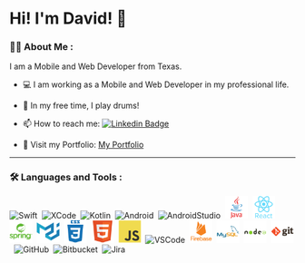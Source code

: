
# Hi! I'm David! :wave:  


### :man_technologist: About Me :
    
I am a Mobile and Web Developer from Texas.
- :computer: I am working as a Mobile and Web Developer in my professional life.

- :drum: In my free time, I play drums!

- :mailbox: How to reach me: [![Linkedin Badge](https://img.shields.io/badge/-linkedin-blue?style=flat&logo=Linkedin&logoColor=white)](drodriguezonline)

- :link: Visit my Portfolio: [My Portfolio](https://www.davidrodriguezonline.com "My Portfolio")

---

### :hammer_and_wrench: Languages and Tools :
   
   
<img src="https://cdn.jsdelivr.net/gh/devicons/devicon/icons/swift/swift-original.svg" title="Swift" alt="Swift" width="40" height="40"/>&nbsp;
<img src="https://cdn.jsdelivr.net/gh/devicons/devicon/icons/xcode/xcode-original.svg" title="XCode" alt="XCode" width="40"/>&nbsp;
<img src="https://cdn.jsdelivr.net/gh/devicons/devicon/icons/kotlin/kotlin-original.svg" title="Kotlin" alt="Kotlin" width="40" height="40"/>&nbsp;
<img src="https://cdn.jsdelivr.net/gh/devicons/devicon/icons/android/android-plain-wordmark.svg" title="Android" alt="Android" width="40" height="40"/>&nbsp;
<img src="https://cdn.jsdelivr.net/gh/devicons/devicon/icons/androidstudio/androidstudio-original.svg" title="AndroidStudio" alt="AndroidStudio" width="40" height="40"/>&nbsp;
<img src="https://github.com/devicons/devicon/blob/master/icons/java/java-original-wordmark.svg" title="Java" alt="Java" width="40" height="40"/>&nbsp;
<img src="https://github.com/devicons/devicon/blob/master/icons/react/react-original-wordmark.svg" title="React" alt="React" width="40"             height="40"/>&nbsp;
<img src="https://github.com/devicons/devicon/blob/master/icons/spring/spring-original-wordmark.svg" title="Spring" alt="Spring" width="40" height="40"/>&nbsp;
<img src="https://github.com/devicons/devicon/blob/master/icons/materialui/materialui-original.svg" title="Material UI" alt="Material UI" width="40"   height="40"/>&nbsp;
<img src="https://github.com/devicons/devicon/blob/master/icons/css3/css3-plain-wordmark.svg"  title="CSS3" alt="CSS" width="40" height="40"/>&nbsp;
<img src="https://github.com/devicons/devicon/blob/master/icons/html5/html5-original.svg" title="HTML5" alt="HTML" width="40" height="40"/>&nbsp;
<img src="https://github.com/devicons/devicon/blob/master/icons/javascript/javascript-original.svg" title="JavaScript" alt="JavaScript" width="40" height="40"/>&nbsp;
<img src="https://cdn.jsdelivr.net/gh/devicons/devicon/icons/vscode/vscode-original.svg" title="VSCode" alt="VSCode" width="40" height="40"/>&nbsp;
<img src="https://github.com/devicons/devicon/blob/master/icons/firebase/firebase-plain-wordmark.svg" title="Firebase" alt="Firebase" width="40" height="40"/>&nbsp;
<img src="https://github.com/devicons/devicon/blob/master/icons/mysql/mysql-original-wordmark.svg" title="MySQL"  alt="MySQL" width="40" height="40"/>&nbsp;
<img src="https://github.com/devicons/devicon/blob/master/icons/nodejs/nodejs-original-wordmark.svg" title="NodeJS" alt="NodeJS" width="40" height="40"/>&nbsp;
<img src="https://github.com/devicons/devicon/blob/master/icons/git/git-original-wordmark.svg" title="Git" alt="Git" width="40" height="40"/>&nbsp;
<img class="devicon-github-original-wordmark" src="https://cdn.jsdelivr.net/gh/devicons/devicon/icons/github/github-original-wordmark.svg" title="GitHub" alt="GitHub" width="40" height="40"/>&nbsp;
<img src="https://cdn.jsdelivr.net/gh/devicons/devicon/icons/bitbucket/bitbucket-original-wordmark.svg" title="Bitbucket" alt="Bitbucket" width="40" height="40"/>&nbsp;
<img src="https://cdn.jsdelivr.net/gh/devicons/devicon/icons/jira/jira-original.svg" title="Jira" alt="Jira" width="40" height="40"/>&nbsp;




  




